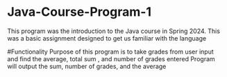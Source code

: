 # Java-Course-Program-1
This program was the introduction to the Java course in Spring 2024. This was a basic assignment designed to get us familiar with the language

#Functionality
Purpose of this program is to take grades from user input and find the average, total sum , and number of grades entered
Program will output the sum, number of grades, and the average
